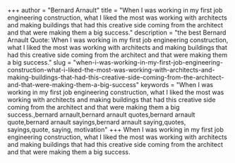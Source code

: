 +++
author = "Bernard Arnault"
title = "When I was working in my first job engineering construction, what I liked the most was working with architects and making buildings that had this creative side coming from the architect and that were making them a big success."
description = "the best Bernard Arnault Quote: When I was working in my first job engineering construction, what I liked the most was working with architects and making buildings that had this creative side coming from the architect and that were making them a big success."
slug = "when-i-was-working-in-my-first-job-engineering-construction-what-i-liked-the-most-was-working-with-architects-and-making-buildings-that-had-this-creative-side-coming-from-the-architect-and-that-were-making-them-a-big-success"
keywords = "When I was working in my first job engineering construction, what I liked the most was working with architects and making buildings that had this creative side coming from the architect and that were making them a big success.,bernard arnault,bernard arnault quotes,bernard arnault quote,bernard arnault sayings,bernard arnault saying,quotes, sayings,quote, saying, motivation"
+++
When I was working in my first job engineering construction, what I liked the most was working with architects and making buildings that had this creative side coming from the architect and that were making them a big success.
